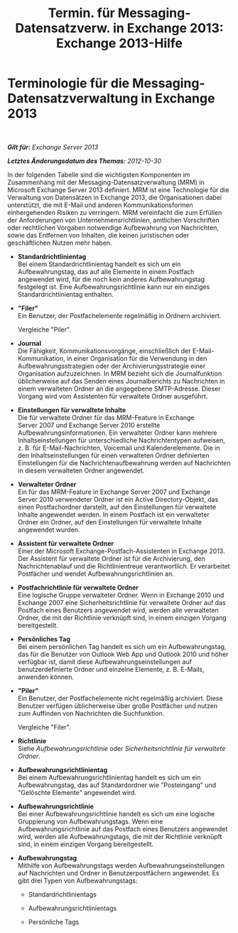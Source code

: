 ﻿---
title: 'Termin. für  Messaging-Datensatzverw. in Exchange 2013: Exchange 2013-Hilfe'
TOCTitle: Terminologie für die Messaging-Datensatzverwaltung in Exchange 2013
ms:assetid: de3e3503-6de3-4666-aeb9-cd877efb93bb
ms:mtpsurl: https://technet.microsoft.com/de-de/library/Bb408414(v=EXCHG.150)
ms:contentKeyID: 50476898
ms.date: 04/24/2018
mtps_version: v=EXCHG.150
ms.translationtype: HT
---

# Terminologie für die Messaging-Datensatzverwaltung in Exchange 2013

 

_**Gilt für:** Exchange Server 2013_

_**Letztes Änderungsdatum des Themas:** 2012-10-30_

In der folgenden Tabelle sind die wichtigsten Komponenten im Zusammenhang mit der Messaging-Datensatzverwaltung (MRM) in Microsoft Exchange Server 2013 definiert. MRM ist eine Technologie für die Verwaltung von Datensätzen in Exchange 2013, die Organisationen dabei unterstützt, die mit E-Mail und anderen Kommunikationsformen einhergehenden Risiken zu verringern. MRM vereinfacht die zum Erfüllen der Anforderungen von Unternehmensrichtlinien, amtlichen Vorschriften oder rechtlichen Vorgaben notwendige Aufbewahrung von Nachrichten, sowie das Entfernen von Inhalten, die keinen juristischen oder geschäftlichen Nutzen mehr haben.

  - **Standardrichtlinientag**  
    Bei einem Standardrichtlinientag handelt es sich um ein Aufbewahrungstag, das auf alle Elemente in einem Postfach angewendet wird, für die noch kein anderes Aufbewahrungstag festgelegt ist. Eine Aufbewahrungsrichtlinie kann nur ein einziges Standardrichtlinientag enthalten.

<!-- end list -->

  - **"Filer"**  
    Ein Benutzer, der Postfachelemente regelmäßig in Ordnern archiviert.
    
    Vergleiche "Piler".

<!-- end list -->

  - **Journal**  
    Die Fähigkeit, Kommunikationsvorgänge, einschließlich der E-Mail-Kommunikation, in einer Organisation für die Verwendung in den Aufbewahrungsstrategien oder der Archivierungsstrategie einer Organisation aufzuzeichnen. In MRM bezieht sich die Journalfunktion üblicherweise auf das Senden eines Journalberichts zu Nachrichten in einem verwalteten Ordner an die angegebene SMTP-Adresse. Dieser Vorgang wird vom Assistenten für verwaltete Ordner ausgeführt.

<!-- end list -->

  - **Einstellungen für verwaltete Inhalte**  
    Die für verwaltete Ordner für das MRM-Feature in Exchange Server 2007 und Exchange Server 2010 erstellte Aufbewahrungsinformationen. Ein verwalteter Ordner kann mehrere Inhaltseinstellungen für unterschiedliche Nachrichtentypen aufweisen, z. B. für E-Mail-Nachrichten, Voicemail und Kalenderelemente. Die in den Inhaltseinstellungen für einen verwalteten Ordner definierten Einstellungen für die Nachrichtenaufbewahrung werden auf Nachrichten in diesem verwalteten Ordner angewendet.

<!-- end list -->

  - **Verwalteter Ordner**  
    Ein für das MRM-Feature in Exchange Server 2007 und Exchange Server 2010 verwendeter Ordner ist ein Active Directory-Objekt, das einen Postfachordner darstellt, auf den Einstellungen für verwaltete Inhalte angewendet werden. In einem Postfach ist ein verwalteter Ordner ein Ordner, auf den Einstellungen für verwaltete Inhalte angewendet wurden.

<!-- end list -->

  - **Assistent für verwaltete Ordner**  
    Einer der Microsoft Exchange-Postfach-Assistenten in Exchange 2013. Der Assistent für verwaltete Ordner ist für die Archivierung, den Nachrichtenablauf und die Richtlinientreue verantwortlich. Er verarbeitet Postfächer und wendet Aufbewahrungsrichtlinien an.

<!-- end list -->

  - **Postfachrichtlinie für verwaltete Ordner**  
    Eine logische Gruppe verwalteter Ordner. Wenn in Exchange 2010 und Exchange 2007 eine Sicherheitsrichtlinie für verwaltete Ordner auf das Postfach eines Benutzers angewendet wird, werden alle verwalteten Ordner, die mit der Richtlinie verknüpft sind, in einem einzigen Vorgang bereitgestellt.

<!-- end list -->

  - **Persönliches Tag**  
    Bei einem persönlichen Tag handelt es sich um ein Aufbewahrungstag, das für die Benutzer von Outlook Web App und Outlook 2010 und höher verfügbar ist, damit diese Aufbewahrungseinstellungen auf benutzerdefinierte Ordner und einzelne Elemente, z. B. E-Mails, anwenden können.

<!-- end list -->

  - **"Piler"**  
    Ein Benutzer, der Postfachelemente nicht regelmäßig archiviert. Diese Benutzer verfügen üblicherweise über große Postfächer und nutzen zum Auffinden von Nachrichten die Suchfunktion.
    
    Vergleiche "Filer".

<!-- end list -->

  - **Richtlinie**  
    Siehe *Aufbewahrungsrichtlinie* oder *Sicherheitsrichtlinie für verwaltete Ordner*.

<!-- end list -->

  - **Aufbewahrungsrichtlinientag**  
    Bei einem Aufbewahrungsrichtlinientag handelt es sich um ein Aufbewahrungstag, das auf Standardordner wie "Posteingang" und "Gelöschte Elemente" angewendet wird.

<!-- end list -->

  - **Aufbewahrungsrichtlinie**  
    Bei einer Aufbewahrungsrichtlinie handelt es sich um eine logische Gruppierung von Aufbewahrungstags. Wenn eine Aufbewahrungsrichtlinie auf das Postfach eines Benutzers angewendet wird, werden alle Aufbewahrungstags, die mit der Richtlinie verknüpft sind, in einem einzigen Vorgang bereitgestellt.

<!-- end list -->

  - **Aufbewahrungstag**  
    Mithilfe von Aufbewahrungstags werden Aufbewahrungseinstellungen auf Nachrichten und Ordner in Benutzerpostfächern angewendet. Es gibt drei Typen von Aufbewahrungstags:
    
      - Standardrichtlinientags
    
      - Aufbewahrungsrichtlinientags
    
      - Persönliche Tags

